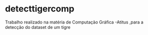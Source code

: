 # detecttigercomp
Trabalho realizado na matéria de Computação Gráfica -Atitus ,para a detecção do dataset de um tigre
